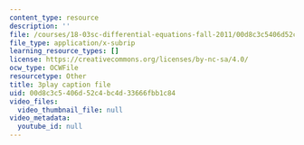 ```yaml
---
content_type: resource
description: ''
file: /courses/18-03sc-differential-equations-fall-2011/00d8c3c5406d52c4bc4d33666fbb1c84_tVzaX9u6YAE.vtt
file_type: application/x-subrip
learning_resource_types: []
license: https://creativecommons.org/licenses/by-nc-sa/4.0/
ocw_type: OCWFile
resourcetype: Other
title: 3play caption file
uid: 00d8c3c5-406d-52c4-bc4d-33666fbb1c84
video_files:
  video_thumbnail_file: null
video_metadata:
  youtube_id: null
---
```

